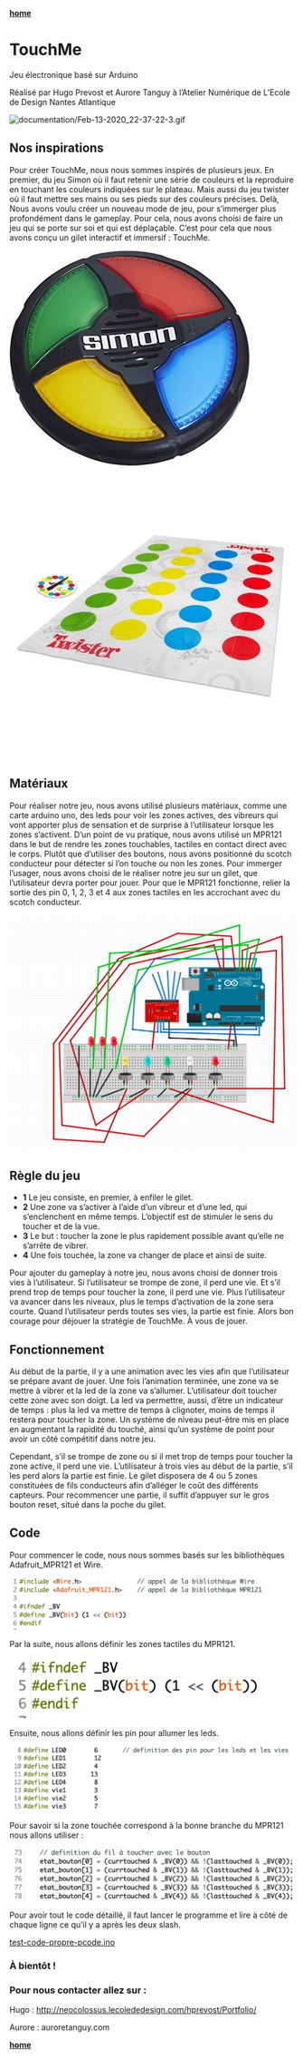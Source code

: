 
[**home**](../README.md)

# **TouchMe**

Jeu électronique basé sur Arduino

Réalisé par Hugo Prevost et Aurore Tanguy à l’Atelier Numérique de L’Ecole de Design Nantes Atlantique

![documentation/Feb-13-2020_22-37-22-3.gif](documentation/Feb-13-2020_22-37-22-3.gif)

## Nos inspirations

Pour créer TouchMe, nous nous sommes inspirés de plusieurs jeux. En premier, du jeu Simon où il faut retenir une série de couleurs et la reproduire en touchant les couleurs indiquées sur le plateau. Mais aussi du jeu twister où il faut mettre ses mains ou ses pieds sur des couleurs précises. Delà, Nous avons voulu créer un nouveau mode de jeu, pour s’immerger plus profondément dans le gameplay. Pour cela, nous avons choisi de faire un jeu qui se porte sur soi et qui est déplaçable. C’est pour cela que nous avons conçu un gilet interactif et immersif : TouchMe.

![documentation/simon.jpg](documentation/simon.jpg)

![documentation/twister.jpg](documentation/twister.jpg)

## Matériaux

Pour réaliser notre jeu, nous avons utilisé plusieurs matériaux, comme une carte arduino uno, des leds pour voir les zones actives, des vibreurs qui vont apporter plus de sensation et de surprise à l’utilisateur lorsque les zones s’activent. D’un point de vu pratique, nous avons utilisé un MPR121 dans le but de rendre les zones touchables, tactiles en contact direct avec le corps. Plutôt que d’utiliser des boutons, nous avons positionné du scotch conducteur pour détecter si l’on touche ou non les zones. Pour immerger l’usager, nous avons choisi de le réaliser notre jeu sur un gilet, que l’utilisateur devra porter pour jouer. Pour que le MPR121 fonctionne, relier la sortie des pin 0, 1, 2, 3 et 4 aux zones tactiles en les accrochant avec du scotch conducteur.

![documentation/montage.png](documentation/montage.png)

## Règle du jeu

- **1** Le jeu consiste, en premier, à enfiler le gilet.
- **2** Une zone va s’activer à l’aide d’un vibreur et d’une led, qui s’enclenchent en même temps. L’objectif est de stimuler le sens du toucher et de la vue.
- **3** Le but : toucher la zone le plus rapidement possible avant qu’elle ne s’arrête de vibrer.
- **4** Une fois touchée, la zone va changer de place et ainsi de suite.

Pour ajouter du gameplay à notre jeu, nous avons choisi de donner trois vies à l’utilisateur. Si l’utilisateur se trompe de zone, il perd une vie. Et s’il prend trop de temps pour toucher la zone, il perd une vie. Plus l’utilisateur va avancer dans les niveaux, plus le temps d’activation de la zone sera courte. Quand l’utilisateur perds toutes ses vies, la partie est finie. Alors bon courage pour déjouer la stratégie de TouchMe. À vous de jouer.

## Fonctionnement

Au début de la partie, il y a une animation avec les vies afin que l’utilisateur se prépare avant de jouer. Une fois l’animation terminée, une zone va se mettre à vibrer et la led de la zone va s’allumer. L’utilisateur doit toucher cette zone avec son doigt. La led va permettre, aussi, d’être un indicateur de temps : plus la led va mettre de temps à clignoter, moins de temps il restera pour toucher la zone. Un système de niveau peut-être mis en place en augmentant la rapidité du touché, ainsi qu’un système de point pour avoir un côté compétitif dans notre jeu.

Cependant, s’il se trompe de zone ou si il met trop de temps pour toucher la zone active, il perd une vie. L’utilisateur à trois vies au début de la partie, s’il les perd alors la partie est finie. Le gilet disposera de 4 ou 5 zones constituées de fils conducteurs afin d’alléger le coût des différents capteurs. Pour recommencer une partie, il suffit d’appuyer sur le gros bouton reset, situé dans la poche du gilet.

## Code

Pour commencer le code, nous nous sommes basés sur les bibliothèques Adafruit_MPR121 et Wire.

![documentation/bibliotheques.png](documentation/bibliotheques.png)

Par la suite, nous allons définir les zones tactiles du MPR121.

![documentation/mpr.png](documentation/mpr.png)

Ensuite, nous allons définir les pin pour allumer les leds.

![documentation/define.png](documentation/define.png)

Pour savoir si la zone touchée correspond à la bonne branche du MPR121 nous allons utiliser :

![documentation/zoning.png](documentation/zoning.png)

Pour avoir tout le code détaillé, il faut lancer le programme et lire à côté de chaque ligne ce qu’il y a après les deux slash.

[test-code-propre-pcode.ino](documentation/test-code-propre-pcode.ino)

### À bientôt !

### Pour nous contacter allez sur :

Hugo : http://neocolossus.lecolededesign.com/hprevost/Portfolio/

Aurore : auroretanguy.com


[**home**](../README.md)
